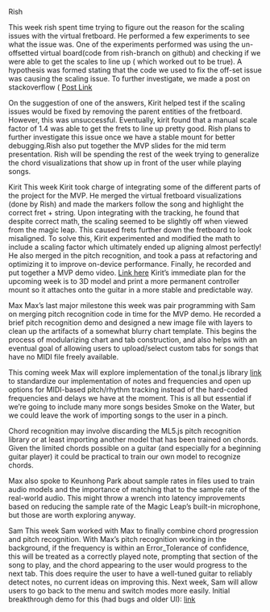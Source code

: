 Rish 

This week rish spent time trying to figure out the reason for the scaling issues with the virtual fretboard. He performed a few experiments to see what the issue was. One of the experiments performed was using the un-offsetted virtual board(code from rish-branch on github) and checking if we were able to get the scales to line up ( which worked out to be true). A hypothesis was formed stating that the code we used to fix the off-set issue was causing the scaling issue. 
To further investigate, we made a post on stackoverflow ( 
[Post Link](https://stackoverflow.com/questions/67363538/overlaying-virtual-element-on-the-controller-resulting-in-wrong-scale/67370674#67370674)

On the suggestion of one of the answers, Kirit helped test if the scaling issues would be fixed by removing the parent entities of the fretboard. However, this was unsuccessful. Eventually, kirit found that a manual scale factor of 1.4 was able to get the frets to line up pretty good. Rish plans to further investigate this issue once we have a stable mount for better debugging.Rish also put together the MVP slides for the mid term presentation.  Rish will be spending the rest of the week trying to generalize the chord visualizations that show up in front of the user while playing songs. 

Kirit
This week Kirit took charge of integrating some of the different parts of the project for the MVP. He merged the virtual fretboard visualizations (done by Rish) and made the markers follow the song and highlight the correct fret + string. Upon integrating with the tracking, he found that despite correct math, the scaling seemed to be slightly off when viewed from the magic leap. This caused frets further down the fretboard to look misaligned. To solve this, Kirit experimented and modified the math to include a scaling factor which ultimately ended up aligning almost perfectly!
He also merged in the pitch recognition, and took a pass at refactoring and optimizing it to improve on-device performance. Finally, he recorded and put together a MVP demo video.
[Link here](https://drive.google.com/file/d/1rIpgdVQ0_urofp7_nmK8itFwea4glDkU/view?usp=sharing)
Kirit’s immediate plan for the upcoming week is to 3D model and print a more permanent controller mount so it attaches onto the guitar in a more stable and predictable way.



Max
Max’s last major milestone this week was pair programming with Sam on merging pitch recognition code in time for the MVP demo. He recorded a brief pitch recognition demo and designed a new image file with layers to clean up the artifacts of a somewhat blurry chart template. This begins the process of modularizing chart and tab construction, and also helps with an eventual goal of allowing users to upload/select custom tabs for songs that have no MIDI file freely available.



This coming week Max will explore implementation of the tonal.js library [link](https://github.com/tonaljs/tonal) to standardize our implementation of notes and frequencies and open up options for MIDI-based pitch/rhythm tracking instead of the hard-coded frequencies and delays we have at the moment. This is all but essential if we’re going to include many more songs besides Smoke on the Water, but we could leave the work of importing songs to the user in a pinch.

Chord recognition may involve discarding the ML5.js pitch recognition library or at least importing another model that has been trained on chords. Given the limited chords possible on a guitar (and especially for a beginning guitar player) it could be practical to train our own model to recognize chords.

Max also spoke to Keunhong Park about sample rates in files used to train audio models and the importance of matching that to the sample rate of the real-world audio. This might throw a wrench into latency improvements based on reducing the sample rate of the Magic Leap’s built-in microphone, but those are worth exploring anyway.

Sam 
This week Sam worked with Max to finally combine chord progression and pitch recognition. With Max’s pitch recognition working in the background, if the frequency is within an Error_Tolerance of confidence, this will be treated as a correctly played note, prompting that section of the song to play, and the chord appearing to the user would progress to the next tab. This does require the user to have a well-tuned guitar to reliably detect notes, no current ideas on improving this. Next week, Sam will allow users to go back to the menu and switch modes more easily.
Initial breakthrough demo for this (had bugs and older UI):
[link](https://twitter.com/SamVanderlinda/status/1388673887437615104?s=20)
